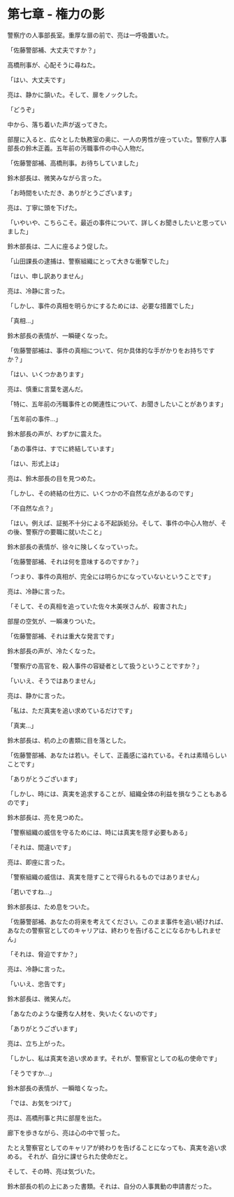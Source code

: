 # 第七章 - 権力の影

警察庁の人事部長室。重厚な扉の前で、亮は一呼吸置いた。

「佐藤警部補、大丈夫ですか？」

高橋刑事が、心配そうに尋ねた。

「はい、大丈夫です」

亮は、静かに頷いた。そして、扉をノックした。

「どうぞ」

中から、落ち着いた声が返ってきた。

部屋に入ると、広々とした執務室の奥に、一人の男性が座っていた。警察庁人事部長の鈴木正義。五年前の汚職事件の中心人物だ。

「佐藤警部補、高橋刑事。お待ちしていました」

鈴木部長は、微笑みながら言った。

「お時間をいただき、ありがとうございます」

亮は、丁寧に頭を下げた。

「いやいや、こちらこそ。最近の事件について、詳しくお聞きしたいと思っていました」

鈴木部長は、二人に座るよう促した。

「山田課長の逮捕は、警察組織にとって大きな衝撃でした」

「はい、申し訳ありません」

亮は、冷静に言った。

「しかし、事件の真相を明らかにするためには、必要な措置でした」

「真相...」

鈴木部長の表情が、一瞬硬くなった。

「佐藤警部補は、事件の真相について、何か具体的な手がかりをお持ちですか？」

「はい、いくつかあります」

亮は、慎重に言葉を選んだ。

「特に、五年前の汚職事件との関連性について、お聞きしたいことがあります」

「五年前の事件...」

鈴木部長の声が、わずかに震えた。

「あの事件は、すでに終結しています」

「はい、形式上は」

亮は、鈴木部長の目を見つめた。

「しかし、その終結の仕方に、いくつかの不自然な点があるのです」

「不自然な点？」

「はい。例えば、証拠不十分による不起訴処分。そして、事件の中心人物が、その後、警察庁の要職に就いたこと」

鈴木部長の表情が、徐々に険しくなっていった。

「佐藤警部補、それは何を意味するのですか？」

「つまり、事件の真相が、完全には明らかになっていないということです」

亮は、冷静に言った。

「そして、その真相を追っていた佐々木美咲さんが、殺害された」

部屋の空気が、一瞬凍りついた。

「佐藤警部補、それは重大な発言です」

鈴木部長の声が、冷たくなった。

「警察庁の高官を、殺人事件の容疑者として扱うということですか？」

「いいえ、そうではありません」

亮は、静かに言った。

「私は、ただ真実を追い求めているだけです」

「真実...」

鈴木部長は、机の上の書類に目を落とした。

「佐藤警部補、あなたは若い。そして、正義感に溢れている。それは素晴らしいことです」

「ありがとうございます」

「しかし、時には、真実を追求することが、組織全体の利益を損なうこともあるのです」

鈴木部長は、亮を見つめた。

「警察組織の威信を守るためには、時には真実を隠す必要もある」

「それは、間違いです」

亮は、即座に言った。

「警察組織の威信は、真実を隠すことで得られるものではありません」

「若いですね...」

鈴木部長は、ため息をついた。

「佐藤警部補、あなたの将来を考えてください。このまま事件を追い続ければ、あなたの警察官としてのキャリアは、終わりを告げることになるかもしれません」

「それは、脅迫ですか？」

亮は、冷静に言った。

「いいえ、忠告です」

鈴木部長は、微笑んだ。

「あなたのような優秀な人材を、失いたくないのです」

「ありがとうございます」

亮は、立ち上がった。

「しかし、私は真実を追い求めます。それが、警察官としての私の使命です」

「そうですか...」

鈴木部長の表情が、一瞬暗くなった。

「では、お気をつけて」

亮は、高橋刑事と共に部屋を出た。

廊下を歩きながら、亮は心の中で誓った。

たとえ警察官としてのキャリアが終わりを告げることになっても、真実を追い求める。
それが、自分に課せられた使命だと。

そして、その時、亮は気づいた。

鈴木部長の机の上にあった書類。それは、自分の人事異動の申請書だった。 